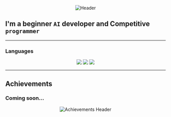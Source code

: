 <p align="center">
  <img src="https://i.gifer.com/embedded/download/4u6f.gif" alt="Header">
</p>

## I'm a beginner **``AI``** developer and Competitive **``programmer``**

---

### Languages  
<p align="center">
  <img src="https://img.shields.io/badge/-C++-090909?style=for-the-badge&logo=C%2b%2b&logoColor=6296CC">
  <img src="https://img.shields.io/badge/-Java-090909?style=for-the-badge&logo=java&logoColor=white">
  <img src="https://img.shields.io/badge/-Rust-090909?style=for-the-badge&logo=rust&logoColor=white">
</p>

---

## Achievements  
### **Coming soon...**  

<p align="center">
  <img src="https://i.gifer.com/U55Q.gif" alt="Achievements Header">
</p>
